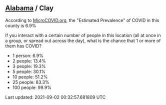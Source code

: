 
## [Alabama](/united-states/alabama) / Clay

According to [MicroCOVID.org](http://microcovid.org),
the "Estimated Prevalence" of COVID in this county is 6.9%

If you interact with a certain number of people in this location
(all at once in a group, or spread out across the day), what is the chance that
1 or more of them has COVID?

- 1 person: 6.9%
- 2 people: 13.4%
- 3 people: 19.3%
- 5 people: 30.1%
- 10 people: 51.2%
- 25 people: 83.3%
- 100 people: 99.9%

Last updated: 2021-09-02 00:32:57.681809 UTC
